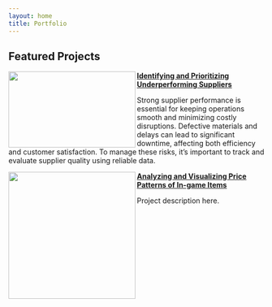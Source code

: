 ```yaml
---
layout: home
title: Portfolio
---
```


## Featured Projects

<img align="left" width="250" height="150" src="https://github.com/user-attachments/assets/e5f65270-5121-48d0-b454-d348b6553f25"> **[Identifying and Prioritizing Underperforming Suppliers](https://github.com/osnlz1694/Supplier-Quality-Analysis-Identifying-and-Prioritizing-Underperforming-Vendors)**

Strong supplier performance is essential for keeping operations smooth and minimizing costly disruptions. Defective materials and delays can lead to significant downtime, affecting both efficiency and customer satisfaction. To manage these risks, it’s important to track and evaluate supplier quality using reliable data.


<img align="left" width="250" height="250" src="https://github.com/user-attachments/assets/076f9102-0533-491f-886e-d515b81f4ca0"> **[Analyzing and Visualizing Price Patterns of In-game Items](https://github.com/archd3sai/Instacart-Market-Basket-Analysis)**

Project description here.

